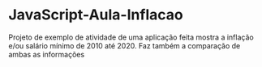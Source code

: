 # JavaScript-Aula-Inflacao
Projeto de exemplo de atividade de uma aplicação feita mostra a inflação e/ou salário mínimo de 2010 até 2020. Faz também a comparação de ambas as informações
